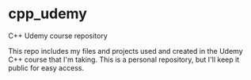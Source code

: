 # cpp_udemy
C++ Udemy course repository

This repo includes my files and projects used and created in the Udemy C++ course that I'm taking.
This is a personal repository, but I'll keep it public for easy access.
